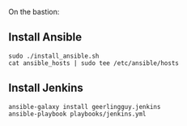 On the bastion:

## Install Ansible

```
sudo ./install_ansible.sh
cat ansible_hosts | sudo tee /etc/ansible/hosts
```

## Install Jenkins

```
ansible-galaxy install geerlingguy.jenkins
ansible-playbook playbooks/jenkins.yml
```
